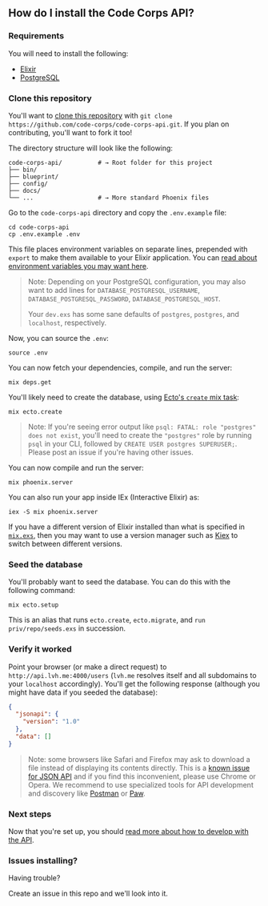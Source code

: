 ## How do I install the Code Corps API?

### Requirements

You will need to install the following:

- [Elixir](http://elixir-lang.org/install.html)
- [PostgreSQL](https://www.postgresql.org/download/)

### Clone this repository

You'll want to [clone this repository](https://help.github.com/articles/cloning-a-repository/) with `git clone https://github.com/code-corps/code-corps-api.git`. If you plan on contributing, you'll want to fork it too!


The directory structure will look like the following:

```shell
code-corps-api/          # → Root folder for this project
├── bin/
├── blueprint/
├── config/
├── docs/
└── ...                  # → More standard Phoenix files
```

Go to the `code-corps-api` directory and copy the `.env.example` file:

```
cd code-corps-api
cp .env.example .env
```

This file places environment variables on separate lines, prepended with `export` to make them available to your Elixir application. You can [read about environment variables you may want here](../USAGE.md#environment).

> Note: Depending on your PostgreSQL configuration, you may also want to add lines for `DATABASE_POSTGRESQL_USERNAME`, `DATABASE_POSTGRESQL_PASSWORD`, `DATABASE_POSTGRESQL_HOST`.
>
> Your `dev.exs` has some sane defaults of `postgres`, `postgres`, and `localhost`, respectively.

Now, you can source the `.env`:

```shell
source .env
```

You can now fetch your dependencies, compile, and run the server:

```shell
mix deps.get
```

You'll likely need to create the database, using [Ecto's `create` mix task](https://hexdocs.pm/ecto/Mix.Tasks.Ecto.Create.html):

```shell
mix ecto.create
```

> Note: If you're seeing error output like `psql: FATAL: role "postgres" does not exist`, you'll need to create the `"postgres"` role by running `psql` in your CLI, followed by `CREATE USER postgres SUPERUSER;`. Please post an issue if you're having other issues.

You can now compile and run the server:

```shell
mix phoenix.server
```

You can also run your app inside IEx (Interactive Elixir) as:

```shell
iex -S mix phoenix.server
```

If you have a different version of Elixir installed than what is specified in [`mix.exs`](https://github.com/code-corps/code-corps-api/blob/develop/mix.exs), then you may want to use a version manager such as [Kiex](https://github.com/taylor/kiex) to switch between different versions.

### Seed the database

You'll probably want to seed the database. You can do this with the following command:

```shell
mix ecto.setup
```

This is an alias that runs `ecto.create`, `ecto.migrate`, and `run priv/repo/seeds.exs` in succession.

### Verify it worked

Point your browser (or make a direct request) to `http://api.lvh.me:4000/users` (`lvh.me` resolves itself and all subdomains to your `localhost` accordingly). You'll get the following response (although you might have data if you seeded the database):

```json
{
  "jsonapi": {
    "version": "1.0"
  },
  "data": []
}
```

> Note: some browsers like Safari and Firefox may ask to download a file instead of displaying its contents directly. This is a [known issue for JSON API](https://github.com/json-api/json-api/issues/1048) and if you find this inconvenient, please use Chrome or Opera. We recommend to use specialized tools for API development and discovery like [Postman](https://www.getpostman.com/) or [Paw](https://paw.cloud/).

### Next steps

Now that you're set up, you should [read more about how to develop with the API](../USAGE.md).

### Issues installing?

Having trouble?

Create an issue in this repo and we'll look into it.
